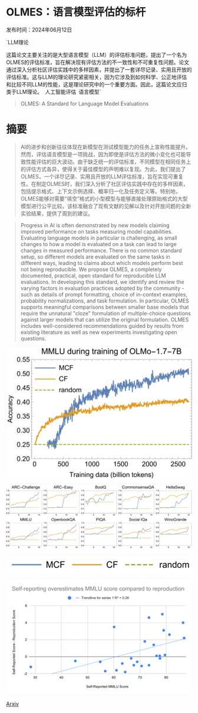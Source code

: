# OLMES：语言模型评估的标杆

发布时间：2024年06月12日

`LLM理论

这篇论文主要关注的是大型语言模型（LLM）的评估标准问题，提出了一个名为OLMES的评估标准，旨在解决现有评估方法的不一致性和不可重复性问题。论文通过深入分析社区评估实践中的多样因素，并提出了一套详尽记录、实用且开放的评估标准。这与LLM的理论研究紧密相关，因为它涉及到如何科学、公正地评估和比较不同LLM的性能，这是理论研究中的一个重要方面。因此，这篇论文应归类于LLM理论。` `人工智能评估` `语言模型`

> OLMES: A Standard for Language Model Evaluations

# 摘要

> AI的进步和创新往往体现在新模型在测试模型能力的任务上宣称性能提升。然而，评估语言模型是一项挑战，因为即使是评估方法的微小变化也可能导致性能评估的巨大波动。由于缺乏统一的评估标准，不同模型在相同任务上的评估方式各异，使得关于最佳模型的声明难以复现。为此，我们提出了OLMES，一个详尽记录、实用且开放的LLM评估标准，旨在实现可重复性。在制定OLMES时，我们深入分析了社区评估实践中存在的多样因素，包括提示格式、上下文示例选择、概率归一化及任务定义等。特别地，OLMES能够对需要“填空”格式的小型模型与能够直接处理原始格式的大型模型进行公平比较。该标准融合了现有文献的见解以及针对开放问题的全新实验结果，提供了周到的建议。

> Progress in AI is often demonstrated by new models claiming improved performance on tasks measuring model capabilities. Evaluating language models in particular is challenging, as small changes to how a model is evaluated on a task can lead to large changes in measured performance. There is no common standard setup, so different models are evaluated on the same tasks in different ways, leading to claims about which models perform best not being reproducible. We propose OLMES, a completely documented, practical, open standard for reproducible LLM evaluations. In developing this standard, we identify and review the varying factors in evaluation practices adopted by the community - such as details of prompt formatting, choice of in-context examples, probability normalizations, and task formulation. In particular, OLMES supports meaningful comparisons between smaller base models that require the unnatural "cloze" formulation of multiple-choice questions against larger models that can utilize the original formulation. OLMES includes well-considered recommendations guided by results from existing literature as well as new experiments investigating open questions.

![OLMES：语言模型评估的标杆](../../../paper_images/2406.08446/x1.png)

![OLMES：语言模型评估的标杆](../../../paper_images/2406.08446/x2.png)

![OLMES：语言模型评估的标杆](../../../paper_images/2406.08446/x3.png)

![OLMES：语言模型评估的标杆](../../../paper_images/2406.08446/x4.png)

[Arxiv](https://arxiv.org/abs/2406.08446)